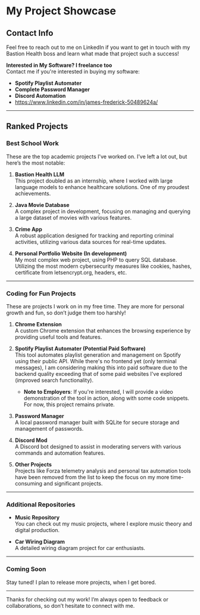 # My Project Showcase

## Contact Info
Feel free to reach out to me on LinkedIn if you want to get in touch with my Bastion Health boss and learn what made that project such a success!

**Interested in My Software? I freelance too**  
Contact me if you're interested in buying my software:
- **Spotify Playlist Automater**
- **Complete Password Manager**
- **Discord Automation**
- https://www.linkedin.com/in/james-frederick-50489624a/
---

## Ranked Projects

### Best School Work
These are the top academic projects I've worked on. I’ve left a lot out, but here’s the most notable:

1. **Bastion Health LLM**  
   This project doubled as an internship, where I worked with large language models to enhance healthcare solutions. One of my proudest achievements. 

2. **Java Movie Database**  
   A complex project in development, focusing on managing and querying a large dataset of movies with various features.

3. **Crime App**  
   A robust application designed for tracking and reporting criminal activities, utilizing various data sources for real-time updates.

4. **Personal Portfolio Website (In development)**  
   My most complex web project, using PHP to query SQL database. Utilizing the most modern cybersecurity measures like cookies, hashes, certificate from letsencrypt.org, headers, etc.

---

### Coding for Fun Projects
These are projects I work on in my free time. They are more for personal growth and fun, so don’t judge them too harshly!

1. **Chrome Extension**  
   A custom Chrome extension that enhances the browsing experience by providing useful tools and features.

2. **Spotify Playlist Automater (Potential Paid Software)**  
   This tool automates playlist generation and management on Spotify using their public API. While there's no frontend yet (only terminal messages), I am considering making this into     paid software due to the backend quality exceeding that of some paid websites I've explored (improved search functionality).  
   - **Note to Employers**: If you're interested, I will provide a video demonstration of the tool in action, along with some code snippets. For now, this project remains private.

4. **Password Manager**  
   A local password manager built with SQLite for secure storage and management of passwords.

5. **Discord Mod**  
   A Discord bot designed to assist in moderating servers with various commands and automation features.

6. **Other Projects**  
   Projects like Forza telemetry analysis and personal tax automation tools have been removed from the list to keep the focus on my more time-consuming and significant projects.

---

### Additional Repositories
- **Music Repository**  
   You can check out my music projects, where I explore music theory and digital production.
   
- **Car Wiring Diagram**  
   A detailed wiring diagram project for car enthusiasts.

---

### Coming Soon
Stay tuned! I plan to release more projects, when I get bored.

---

Thanks for checking out my work! I’m always open to feedback or collaborations, so don’t hesitate to connect with me.
